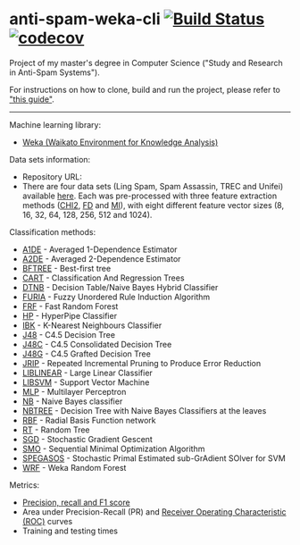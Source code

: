 # anti-spam-weka-cli [![Build Status](https://travis-ci.org/marcelovca90/anti-spam-weka-cli.svg?branch=master)](https://travis-ci.org/marcelovca90/anti-spam-weka-cli) [![codecov](https://codecov.io/gh/marcelovca90/anti-spam-weka-cli/branch/master/graph/badge.svg)](https://codecov.io/gh/marcelovca90/anti-spam-weka-cli)

Project of my master's degree in Computer Science ("Study and Research in Anti-Spam Systems").

For instructions on how to clone, build and run the project, please refer to ["this guide"](https://github.com/marcelovca90/anti-spam-weka-data/blob/master/README.md).

- - - -

Machine learning library:
- [Weka (Waikato Environment for Knowledge Analysis)](http://www.cs.waikato.ac.nz/ml/weka/)

Data sets information:
- Repository URL:
- There are four data sets (Ling Spam, Spam Assassin, TREC and Unifei) available [here](https://github.com/marcelovca90/anti-spam-weka-data/). Each was pre-processed with three feature extraction methods ([CHI2](https://nlp.stanford.edu/IR-book/html/htmledition/feature-selectionchi2-feature-selection-1.html), [FD](https://nlp.stanford.edu/IR-book/html/htmledition/frequency-based-feature-selection-1.html) and [MI](https://nlp.stanford.edu/IR-book/html/htmledition/mutual-information-1.html)), with eight different feature vector sizes (8, 16, 32, 64, 128, 256, 512 and 1024).

Classification methods:
- [A1DE](http://weka.sourceforge.net/packageMetaData/AnDE/index.html) - Averaged 1-Dependence Estimator
- [A2DE](http://weka.sourceforge.net/packageMetaData/AnDE/index.html) - Averaged 2-Dependence Estimator
- [BFTREE](http://weka.sourceforge.net/doc.packages/bestFirstTree/weka/classifiers/trees/BFTree.html) - Best-first tree
- [CART](http://weka.sourceforge.net/doc.packages/simpleCART/weka/classifiers/trees/SimpleCart.html) - Classification And Regression Trees
- [DTNB](http://weka.sourceforge.net/doc.stable/weka/classifiers/rules/DTNB.html) - Decision Table/Naive Bayes Hybrid Classifier
- [FURIA](http://weka.sourceforge.net/packageMetaData/fuzzyUnorderedRuleInduction/index.html) - Fuzzy Unordered Rule Induction Algorithm
- [FRF](https://github.com/fracpete/fastrandomforest-weka-package) - Fast Random Forest
- [HP](http://weka.sourceforge.net/doc.packages/hyperPipes/weka/classifiers/misc/HyperPipes.html) - HyperPipe Classifier
- [IBK](http://weka.sourceforge.net/doc.dev/weka/classifiers/lazy/IBk.html) - K-Nearest Neighbours Classifier
- [J48](http://weka.sourceforge.net/doc.dev/weka/classifiers/trees/J48.html) - C4.5 Decision Tree
- [J48C](http://weka.sourceforge.net/packageMetaData/J48Consolidated/index.html) - C4.5 Consolidated Decision Tree
- [J48G](http://weka.sourceforge.net/doc.packages/J48graft/weka/classifiers/trees/J48graft.html) - C4.5 Grafted Decision Tree
- [JRIP](http://weka.sourceforge.net/doc.stable/weka/classifiers/rules/JRip.html) - Repeated Incremental Pruning to Produce Error Reduction
- [LIBLINEAR](http://weka.sourceforge.net/doc.stable/weka/classifiers/functions/LibSVM.html) - Large Linear Classifier
- [LIBSVM](http://weka.sourceforge.net/doc.stable/weka/classifiers/functions/LibSVM.html) - Support Vector Machine
- [MLP](http://weka.sourceforge.net/doc.dev/weka/classifiers/functions/MultilayerPerceptron.html) - Multilayer Perceptron
- [NB](http://weka.sourceforge.net/doc.dev/weka/classifiers/bayes/NaiveBayes.html) - Naive Bayes classifier
- [NBTREE](http://weka.sourceforge.net/doc.stable/weka/classifiers/trees/NBTree.html) - Decision Tree with Naive Bayes Classifiers at the leaves
- [RBF](http://weka.sourceforge.net/doc.packages/RBFNetwork/weka/classifiers/functions/RBFNetwork.html) - Radial Basis Function network
- [RT](http://weka.sourceforge.net/doc.dev/weka/classifiers/trees/RandomTree.html) - Random Tree
- [SGD](http://weka.sourceforge.net/doc.dev/weka/classifiers/functions/SGD.html) - Stochastic Gradient Gescent
- [SMO](http://weka.sourceforge.net/doc.dev/weka/classifiers/functions/SMO.html) - Sequential Minimal Optimization Algorithm
- [SPEGASOS](http://weka.sourceforge.net/doc.stable/weka/classifiers/functions/SPegasos.html) - Stochastic Primal Estimated sub-GrAdient SOlver for SVM
- [WRF](http://weka.sourceforge.net/doc.dev/weka/classifiers/trees/RandomForest.html) - Weka Random Forest

Metrics:
- [Precision, recall and F1 score](https://en.wikipedia.org/wiki/Precision_and_recall)
- Area under Precision-Recall (PR) and [Receiver Operating Characteristic (ROC)](https://en.wikipedia.org/wiki/Receiver_operating_characteristic) curves
- Training and testing times
